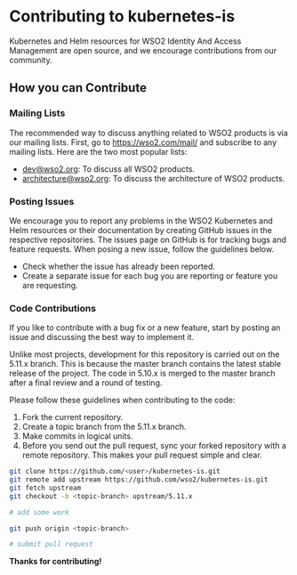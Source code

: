 # Contributing to kubernetes-is

Kubernetes and Helm resources for WSO2 Identity And Access Management are open source, and we encourage contributions  from our community.

## How you can Contribute

### Mailing Lists

The recommended way to discuss anything related to WSO2 products is via our mailing lists. First, go to https://wso2.com/mail/ and subscribe to any mailing lists. Here are the two most popular lists:

* dev@wso2.org: To discuss all WSO2 products.
* architecture@wso2.org: To discuss the architecture of WSO2 products.

### Posting Issues

We encourage you to report any problems in the WSO2 Kubernetes and Helm resources or their documentation by creating GitHub issues in the respective repositories. The issues page on GitHub is for tracking bugs and feature requests. When posing a new issue, follow the guidelines below.

* Check whether the issue has already been reported.
* Create a separate issue for each bug you are reporting or feature you are requesting.

### Code Contributions

If you like to contribute with a bug fix or a new feature, start by posting an issue and discussing the best way to implement it.

Unlike most projects, development for this repository is carried out on the 5.11.x branch. This is because the master branch contains the latest stable release of the project. The code in 5.10.x is merged to the master branch after a final review and a round of testing.

Please follow these guidelines when contributing to the code:

1. Fork the current repository.
2. Create a topic branch from the 5.11.x branch.
3. Make commits in logical units.
4. Before you send out the pull request, sync your forked repository with a remote repository. This makes your pull request simple and clear.

```bash
git clone https://github.com/<user>/kubernetes-is.git
git remote add upstream https://github.com/wso2/kubernetes-is.git
git fetch upstream
git checkout -b <topic-branch> upstream/5.11.x

# add some work

git push origin <topic-branch>

# submit pull request
```

**Thanks for contributing!**
